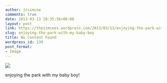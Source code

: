 ```yaml
---
author: jcsimcoe
comments: true
date: 2013-03-13 20:35:56+00:00
layout: post
link: https://thesimcoes.wordpress.com/2013/03/13/enjoying-the-park-with-my-baby-boy/
slug: enjoying-the-park-with-my-baby-boy
title: No Content Found
wordpress_id: 139
post_format:
- Image
---
```


![](https://thesimcoes.files.wordpress.com/2013/03/tumblr_mjm97w8ogh1qbwpqvo1_1280.jpg)

enjoying the park with my baby boy! 
